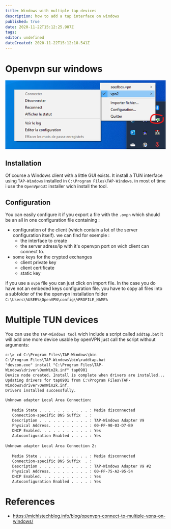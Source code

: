 ```yaml
---
title: Windows with multiple tap devices
description: how to add a tap interface on windows
published: true
date: 2020-11-22T15:12:25.907Z
tags: 
editor: undefined
dateCreated: 2020-11-22T15:12:18.541Z
---
```


# Openvpn sur windows
![openvpngui.png](/openvpngui.png)
## Installation
Of course a Windows client with a little GUI exists.
It install a TUN interface using `TAP-Windows` installed in `C:\Program Files\TAP-Windows`.
in most of time i use the `OpenVpnGUI` installer wich install the tool.
## Configuration
You can easily configure it if you export a file with the `.ovpn` which should be an all in one configuration file containing :
- configuration of the client (which contain a lot of the server configuration itself). we can find for exemple :
  - the interface to create
  - the server adress/ip with it's openvpn port on wich client can connect to.
- some keys for the crypted exchanges
  - client private key
  - client certificate
  - static key
 
if you use a `ovpn` file you can just click on import file.
In the case you do have not an embeded keys configuration file. you have to copy all files into a subfolder of the the openvpn installation folder `C:\Users\%USER%\OpenVPN\config\%PROFILE_NAME%`
# Multiple TUN devices
You can use the `TAP-Windows tool` wich include a script called `addtap.bat` it will add one more device usable by openVPN
just call the script without arguments:
````
c:\> cd C:\Program Files\TAP-Windows\bin
C:\Program Files\TAP-Windows\bin\>addtap.bat
"devcon.exe" install "C:\Program Files\TAP-Windows\driver\OemWin2k.inf" tap0901
Device node created. Install is complete when drivers are installed...
Updating drivers for tap0901 from C:\Program Files\TAP-Windows\driver\OemWin2k.inf.
Drivers installed successfully.
````

```
Unknown adapter Local Area Connection:

   Media State . . . . . . . . . . . : Media disconnected
   Connection-specific DNS Suffix  . :
   Description . . . . . . . . . . . : TAP-Windows Adapter V9
   Physical Address. . . . . . . . . : 00-FF-90-03-D7-B9
   DHCP Enabled. . . . . . . . . . . : Yes
   Autoconfiguration Enabled . . . . : Yes

Unknown adapter Local Area Connection 2:

   Media State . . . . . . . . . . . : Media disconnected
   Connection-specific DNS Suffix  . :
   Description . . . . . . . . . . . : TAP-Windows Adapter V9 #2
   Physical Address. . . . . . . . . : 00-FF-75-A2-95-54
   DHCP Enabled. . . . . . . . . . . : Yes
   Autoconfiguration Enabled . . . . : Yes
```

# References
- https://michlstechblog.info/blog/openvpn-connect-to-multiple-vpns-on-windows/



